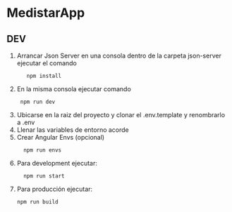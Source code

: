 # MedistarApp

## DEV

1. Arrancar Json Server en una consola dentro de la carpeta json-server ejecutar el comando 
   ```
      npm install
   ```
2. En la misma consola ejecutar comando 
   ```
    npm run dev
   ```
3. Ubicarse en la raiz del proyecto y clonar el .env.template y renombrarlo a .env
4. Llenar las variables de entorno acorde
5. Crear Angular Envs (opcional)
    ```
      npm run envs
    ```
6. Para development ejecutar:
    ```
      npm run start
    ```
7. Para producción ejecutar:
   ```
   npm run build
   ```
